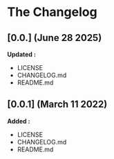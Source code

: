 # The Changelog

## [0.0.] (June 28 2025)

**Updated :**

- LICENSE
- CHANGELOG.md
- README.md

## [0.0.1] (March 11 2022)

**Added :**

- LICENSE
- CHANGELOG.md
- README.md

